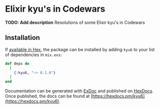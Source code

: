 # Elixir kyu's in Codewars

**TODO: Add description**
  Resolutions of some Elixir kyu's in Codewars
## Installation

If [available in Hex](https://hex.pm/docs/publish), the package can be installed
by adding `kyu6` to your list of dependencies in `mix.exs`:

```elixir
def deps do
  [
    {:kyu6, "~> 0.1.0"}
  ]
end
```

Documentation can be generated with [ExDoc](https://github.com/elixir-lang/ex_doc)
and published on [HexDocs](https://hexdocs.pm). Once published, the docs can
be found at [https://hexdocs.pm/kyu6](https://hexdocs.pm/kyu6).

